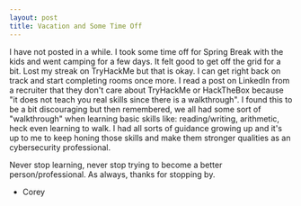 ```yaml
---
layout: post
title: Vacation and Some Time Off
---
```


I have not posted in a while. I took some time off for Spring Break with the kids and went camping for a few days. It felt good to get off the grid for a bit.
Lost my streak on TryHackMe but that is okay. I can get right back on track and start completing rooms once more. I read a post on LinkedIn from a recruiter that they don't
care about TryHackMe or HackTheBox because "it does not teach you real skills since there is a walkthrough". I found this to be a bit discouraging but then remembered, we all
had some sort of "walkthrough" when learning basic skills like: reading/writing, arithmetic, heck even learning to walk. I had all sorts of guidance growing up and 
it's up to me to keep honing those skills and make them stronger qualities as an cybersecurity professional. 

Never stop learning, never stop trying to become a better person/professional. As always, thanks for stopping by.

- Corey
